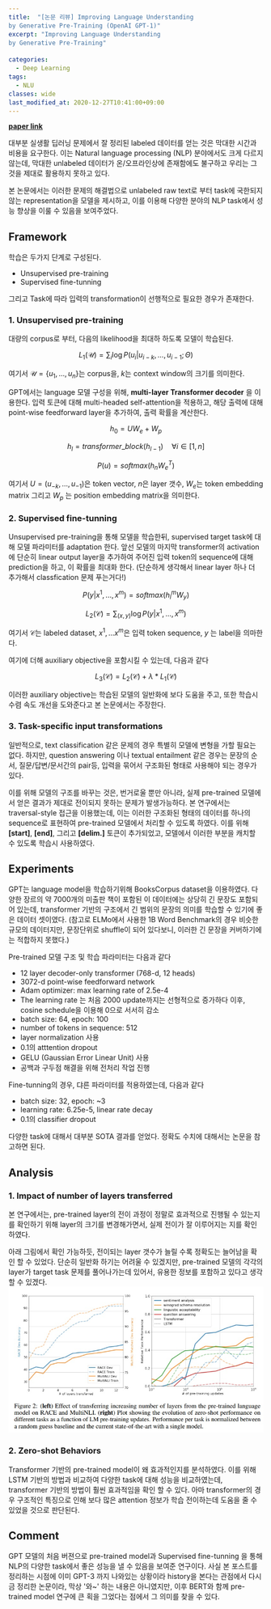 ```yaml
---
title:  "[논문 리뷰] Improving Language Understanding
by Generative Pre-Training (OpenAI GPT-1)"
excerpt: "Improving Language Understanding
by Generative Pre-Training"

categories:
  - Deep Learning
tags:
  - NLU
classes: wide
last_modified_at: 2020-12-27T10:41:00+09:00
---
```


__[paper link](https://s3-us-west-2.amazonaws.com/openai-assets/research-covers/language-unsupervised/language_understanding_paper.pdf)__  

대부분 실생활 딥러닝 문제에서 잘 정리된 labeled 데이터를 얻는 것은 막대한 시간과 비용을 요구한다. 이는 Natural language processing (NLP) 분야에서도 크게 다르지 않는데, 막대한 unlabeled 데이터가 온/오프라인상에 존재함에도 불구하고 우리는 그것을 제대로 활용하지 못하고 있다.

본 논문에서는 이러한 문제의 해결법으로 unlabeled raw text로 부터 task에 국한되지 않는 representation을 모델을 제시하고, 이를 이용해 다양한 분야의 NLP task에서 성능 향상을 이룰 수 있음을 보여주었다.

## __Framework__
학습은 두가지 단계로 구성된다.
- Unsupervised pre-training
- Supervised fine-tunning

그리고 Task에 따라 입력의 transformation이 선행적으로 필요한 경우가 존재한다.

### 1. Unsupervised pre-training
대량의 corpus로 부터, 다음의 likelihood을 최대하 하도록 모델이 학습된다.

$$L_{1}(\mathcal{U})=\sum_{i}\log P(u_i | u_{i-k}, ..., u_{i-1}; \Theta)$$

여기서 $\mathcal{U}=\{u_1, ..., u_n\}$는 corpus을, $k$는 context window의 크기를 의미한다.

GPT에서는 language 모델 구성을 위해, __multi-layer Transformer decoder__ 을 이용한다. 입력 토큰에 대해 multi-headed self-attention을 적용하고, 해당 출력에 대해 point-wise feedforward layer을 추가하여, 출력 확률을 계산한다.

$$ h_0 = UW_e + W_p$$ 

$$ h_l = transformer\_block(h_{l-1})\quad \forall i\in[1,n]$$

$$ P(u) = softmax(h_n W^{T}_e)$$

여기서 $U=(u_{-k},...,u_{-1})$은 token vector, $n$은 layer 갯수, $W_e$는 token embedding matrix 그리고 $W_p$ 는 position embedding matrix을 의미한다.

### 2. Supervised fine-tunning
Unsupervised pre-training을 통해 모델을 학습한뒤, supervised target task에 대해 모델 파라미터를 adaptation 한다. 앞선 모델의 마지막 transformer의 activation에 단순히 linear output layer을 추가하여 주어진 입력 token의 sequence에 대해 prediction을 하고, 이 확률을 최대화 한다. (단순하게 생각해서 linear layer 하나 더 추가해서 classfication 문제 푸는거다!)

$$ P(y|x^1, ..., x^m)= softmax(h_l^mW_y)$$

$$ L_2(\mathcal{C})=\sum_{(x, y)} \log P(y|x^1,...,x^m)$$

여기서 $\mathcal{C}$는 labeled dataset, $x^1, ... x^m$은 입력 token sequence, $y$ 는 label을 의마한다.

여기에 더해 auxiliary objective을 포함시킬 수 있는데, 다음과 같다

$$ L_3(\mathcal{C}) = L_2(\mathcal{C}) + \lambda * L_1(\mathcal{C})$$

이러한 auxiliary objective는 학습된 모델의 일반화에 보다 도움을 주고, 또한 학습시 수렴 속도 개선을 도와준다고 본 논문에서는 주장한다.

### 3. Task-specific input transformations
일반적으로, text classification 같은 문제의 경우 특별히 모델에 변형을 가할 필요는 없다. 하지만, question answering 이나 textual entailment 같은 경우는 문장의 순서, 질문/답변/문서간의 pair등, 입력을 묶어서 구조화된 형태로 사용해야 되는 경우가 있다. 

이를 위해 모델의 구조를 바꾸는 것은, 번거로울 뿐만 아니라, 실제 pre-trained 모델에서 얻은 결과가 제대로 전이되지 못하는 문제가 발생가능하다. 본 연구에서는 traversal-style 접근을 이용했는데, 이는 이러한 구조화된 형태의 데이터를 하나의 sequence로 표현하여 pre-trained 모델에서 처리할 수 있도록 하였다. 이를 위해 __[start]__, __[end]__, 그리고 __[delim.]__ 토큰이 추가되었고, 모델에서 이러한 부분을 캐치할 수 있도록 학습시 사용하였다.

## __Experiments__
GPT는 language model을 학습하기위해 BooksCorpus dataset을 이용하였다. 다양한 장르의 약 7000개의 미출판 책이 포함된 이 데이터에는 상당히 긴 문장도 포함되어 있는데, transformer 기반의 구조에서 긴 범위의 문장의 의미를 학습할 수 있기에 좋은 데이터 셋이였다. (참고로 ELMo에서 사용한 1B
Word Benchmark의 경우 비슷한 규모의 데이터지만, 문장단위로 shuffle이 되어 있다보니, 이러한 긴 문장을 커버하기에는 적합하지 못했다.)

Pre-trained 모델 구조 및 학습 파라미터는 다음과 같다
- 12 layer decoder-only transformer (768-d, 12 heads)
- 3072-d point-wise feedforward network
- Adam optimizer: max learning rate of 2.5e-4
- The learning rate 는 처음 2000 update까지는 선형적으로 증가하다 이후, cosine schedule을 이용해 0으로 서서히 감소
- batch size: 64, epoch: 100
- number of tokens in sequence: 512
- layer normalization 사용
- 0.1의 atttention dropout
- GELU (Gaussian Error Linear Unit) 사용
- 공백과 구두점 해결을 위해 전처리 작업 진행  

Fine-tunning의 경우, 댜른 파라미터를 적용하였는데, 다음과 같다
- batch size: 32, epoch: ~3
- learning rate: 6.25e-5, linear rate decay
- 0.1의 classifier dropout

다양한 task에 대해서 대부분 SOTA 결과를 얻었다. 정확도 수치에 대해서는 논문을 참고하면 된다.

## __Analysis__
### 1. Impact of number of layers transferred
본 연구에서는, pre-trained layer의 전이 과정이 정말로 효과적으로 진행될 수 있는지를 확인하기 위해 layer의 크기를 변경해가면서, 실제 전이가 잘 이루어지는 지를 확인하였다. 

아래 그림에서 확인 가능하듯, 전이되는 layer 갯수가 늘릴 수록 정확도는 늘어남을 확인 할 수 있었다. 단순히 일반화 하기는 어려울 수 있겠지만, pre-trained 모델의 각각의 layer가 target task 문제를 풀어나가는데 있어서, 유용한 정보를 포함하고 있다고 생각 할 수 있겠다.
![](/assets/images/2020-12-27-GPT1/performance.jpg)

### 2. Zero-shot Behaviors
Transformer 기반의 pre-trained model이 왜 효과적인지를 분석하였다. 이를 위해 LSTM 기반의 방법과 비교하여 다양한 task에 대해 성능을 비교하였는데, transformer 기반의 방법이 훨씬 효과적임을 확인 할 수 있다. 아마 transformer의 경우 구조적인 특징으로 인해 보다 많은 attention 정보가 학습 전이하는데 도움을 줄 수 있었을 것으로 판단된다.

## __Comment__
GPT 모델의 처음 버젼으로 pre-trained model과 Supervised fine-tunning 을 통해 NLP의 다양한 task에서 좋은 성능을 낼 수 있음을 보여준 연구이다. 사실 본 포스트를 정리하는 시점에 이미 GPT-3 까지 나와있는 상황이라 history을 본다는 관점에서 다시금 정리한 논문이라, 막상 '와~' 하는 내용은 아니였지만, 이후 BERT와 함께 pre-trained model 연구에 큰 획을 그었다는 점에서 그 의미를 찾을 수 있다. 





